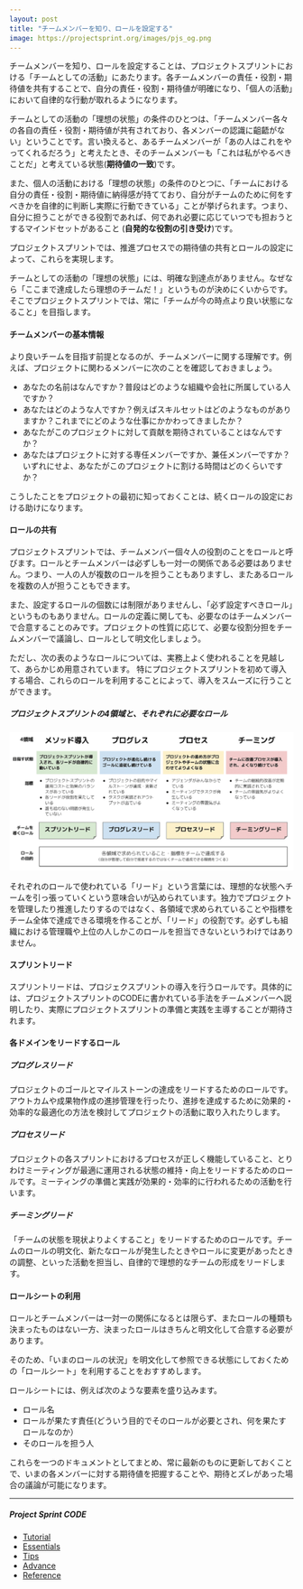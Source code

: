 ```yaml
---
layout: post
title: "チームメンバーを知り、ロールを設定する"
image: https://projectsprint.org/images/pjs_og.png
---
```


チームメンバーを知り、ロールを設定することは、プロジェクトスプリントにおける「チームとしての活動」にあたります。各チームメンバーの責任・役割・期待値を共有することで、自分の責任・役割・期待値が明確になり、「個人の活動」において自律的な行動が取れるようになります。

チームとしての活動の「理想の状態」の条件のひとつは、「チームメンバー各々の各自の責任・役割・期待値が共有されており、各メンバーの認識に齟齬がない」ということです。言い換えると、あるチームメンバーが「あの人はこれをやってくれるだろう」と考えたとき、そのチームメンバーも「これは私がやるべきことだ」と考えている状態(**期待値の一致**)です。

また、個人の活動における「理想の状態」の条件のひとつに、「チームにおける自分の責任・役割・期待値に納得感が持てており、自分がチームのために何をすべきかを自律的に判断し実際に行動できている」ことが挙げられます。つまり、自分に担うことができる役割であれば、何であれ必要に応じていつでも担おうとするマインドセットがあること (**自発的な役割の引き受け**)です。

プロジェクトスプリントでは、推進プロセスでの期待値の共有とロールの設定によって、これらを実現します。

チームとしての活動の「理想の状態」には、明確な到達点がありません。なぜなら「ここまで達成したら理想のチームだ！」というものが決めにくいからです。そこでプロジェクトスプリントでは、常に「チームが今の時点より良い状態になること」を目指します。

#### チームメンバーの基本情報

より良いチームを目指す前提となるのが、チームメンバーに関する理解です。例えば、プロジェクトに関わるメンバーに次のことを確認しておきましょう。

- あなたの名前はなんですか？普段はどのような組織や会社に所属している人ですか？
- あなたはどのような人ですか？例えばスキルセットはどのようなものがありますか？これまでにどのような仕事にかかわってきましたか？
- あなたがこのプロジェクトに対して貢献を期待されていることはなんですか？
- あなたはプロジェクトに対する専任メンバーですか、兼任メンバーですか？いずれにせよ、あなたがこのプロジェクトに割ける時間はどのくらいですか？

こうしたことをプロジェクトの最初に知っておくことは、続くロールの設定における助けになります。

#### ロールの共有
プロジェクトスプリントでは、チームメンバー個々人の役割のことをロールと呼びます。ロールとチームメンバーは必ずしも一対一の関係である必要はありません。つまり、一人の人が複数のロールを担うこともありますし、またあるロールを複数の人が担うこともできます。

また、設定するロールの個数には制限がありませんし、「必ず設定すべきロール」というものもありません。ロールの定義に関しても、必要なのはチームメンバーで合意することのみです。プロジェクトの性質に応じて、必要な役割分担をチームメンバーで議論し、ロールとして明文化しましょう。

ただし、次の表のようなロールについては、実務上よく使われることを見越して、あらかじめ用意されています。
特にプロジェクトスプリントを初めて導入する場合、これらのロールを利用することによって、導入をスムーズに行うことができます。

##### プロジェクトスプリントの4領域と、それぞれに必要なロール
![プロジェクトスプリントに必要なロール](/ja/images/roles.png)

それぞれのロールで使われている「リード」という言葉には、理想的な状態へチームを引っ張っていくという意味合いが込められています。独力でプロジェクトを管理したり推進したりするのではなく、各領域で求められていることや指標をチーム全体で達成できる環境を作ることが、「リード」の役割です。必ずしも組織における管理職や上位の人しかこのロールを担当できないというわけではありません。

#### スプリントリード
スプリントリードは、プロジェクスプリントの導入を行うロールです。具体的には、プロジェクトスプリントのCODEに書かれている手法をチームメンバーへ説明したり、実際にプロジェクトスプリントの準備と実践を主導することが期待されます。

#### 各ドメインをリードするロール

##### プログレスリード
プロジェクトのゴールとマイルストーンの達成をリードするためのロールです。アウトカムや成果物作成の進捗管理を行ったり、進捗を達成するために効果的・効率的な最適化の方法を検討してプロジェクトの活動に取り入れたりします。

##### プロセスリード
プロジェクトの各スプリントにおけるプロセスが正しく機能していること、とりわけミーティングが最適に運用される状態の維持・向上をリードするためのロールです。ミーティングの準備と実践が効果的・効率的に行われるための活動を行います。

##### チーミングリード
「チームの状態を現状よりよくすること」をリードするためのロールです。チームのロールの明文化、新たなロールが発生したときやロールに変更があったときの調整、といった活動を担当し、自律的で理想的なチームの形成をリードします。

#### ロールシートの利用

ロールとチームメンバーは一対一の関係になるとは限らず、またロールの種類も決まったものはない一方、決まったロールはきちんと明文化して合意する必要があります。

そのため、「いまのロールの状況」を明文化して参照できる状態にしておくための「ロールシート」を利用することをおすすめします。

ロールシートには、例えば次のような要素を盛り込みます。

- ロール名
- ロールが果たす責任(どういう目的でそのロールが必要とされ、何を果たすロールなのか）
- そのロールを担う人

これらを一つのドキュメントとしてまとめ、常に最新のものに更新しておくことで、いまの各メンバーに対する期待値を把握することや、期待とズレがあった場合の議論が可能になります。

---

##### Project Sprint CODE
- [Tutorial](../tutorial/index.md)
- [Essentials](../essentials.md)
- [Tips](../tips/index.md)
- [Advance](../advance.md)
- [Reference](../reference.md)

